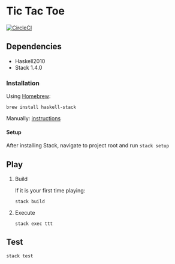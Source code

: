 # Tic Tac Toe

[![CircleCI](https://circleci.com/bb/pwdd/ttt.svg?style=shield)](https://circleci.com/bb/pwdd/ttt)

## Dependencies

- Haskell2010
- Stack 1.4.0

### Installation

Using [Homebrew](https://brew.sh):

```shell
brew install haskell-stack
```

Manually: [instructions](https://docs.haskellstack.org/en/stable/README/#how-to-install)

#### Setup

After installing Stack, navigate to project root and run `stack setup`

## Play

1. Build

    If it is your first time playing:

    ```
    stack build
    ```

2. Execute

    ```
    stack exec ttt
    ```

## Test

```shell
stack test
```

